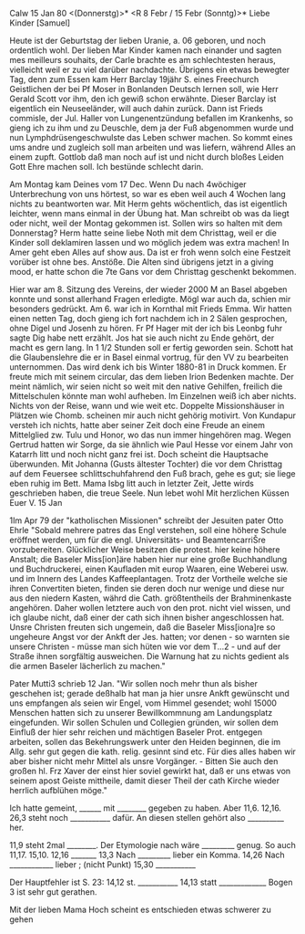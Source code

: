  Calw 15 Jan 80 <(Donnerstg)>*
 <R 8 Febr / 15 Febr (Sonntg)>*
Liebe Kinder [Samuel]

Heute ist der Geburtstag der lieben Uranie, a. 06 geboren, und noch ordentlich wohl. Der lieben Mar Kinder kamen nach einander und sagten mes meilleurs souhaits, der Carle brachte es am schlechtesten heraus, vielleicht weil er zu viel darüber nachdachte. Übrigens ein etwas bewegter Tag, denn zum Essen kam Herr Barclay 19jähr S. eines Freechurch Geistlichen der bei Pf Moser in Bonlanden Deutsch lernen soll, wie Herr Gerald Scott vor ihm, den ich gewiß schon erwähnte. Dieser Barclay ist eigentlich ein Neuseeländer, will auch dahin zurück. Dann ist Frieds commisle, der Jul. Haller von Lungenentzündung befallen im Krankenhs, so gieng ich zu ihm und zu Deuschle, dem ja der Fuß abgenommen wurde und nun Lymphdrüsengeschwulste das Leben schwer machen. So kommt eines ums andre und zugleich soll man arbeiten und was liefern, während Alles an einem zupft. Gottlob daß man noch auf ist und nicht durch bloßes Leiden Gott Ehre machen soll. Ich bestünde schlecht darin.

Am Montag kam Deines vom 17 Dec. Wenn Du nach 4wöchiger Unterbrechung von uns hörtest, so war es eben weil auch 4 Wochen lang nichts zu beantworten war. Mit Herm gehts wöchentlich, das ist eigentlich leichter, wenn mans einmal in der Übung hat. Man schreibt ob was da liegt oder nicht, weil der Montag gekommen ist. Sollen wirs so halten mit dem Donnerstag? 
Herm hatte seine liebe Noth mit dem Christtag, weil er die Kinder soll deklamiren lassen und wo möglich jedem was extra machen! In Amer geht eben Alles auf show aus. Da ist er froh wenn solch eine Festzeit vorüber ist ohne bes. Anstöße. Die Alten sind übrigens jetzt in a giving mood, er hatte schon die 7te Gans vor dem Christtag geschenkt bekommen.

Hier war am 8. Sitzung des Vereins, der wieder 2000 M an Basel abgeben konnte und sonst allerhand Fragen erledigte. Mögl war auch da, schien mir besonders gedrückt. Am 6. war ich in Kornthal mit Frieds Emma. Wir hatten einen netten Tag, doch gieng ich fort nachdem ich in 2 Sälen gesprochen, ohne Digel und Josenh zu hören. Fr Pf Hager mit der ich bis Leonbg fuhr sagte Dig habe nett erzählt. Jos hat sie auch nicht zu Ende gehört, der macht es gern lang. In 1 1/2 Stunden soll er fertig geworden sein. 
Schott hat die Glaubenslehre die er in Basel einmal vortrug, für den VV zu bearbeiten unternommen. Das wird denk ich bis Winter 1880-81 in Druck kommen. Er freute mich mit seinem circular, das dem lieben Irion Bedenken machte. Der meint nämlich, wir seien nicht so weit mit den native Gehilfen, freilich die Mittelschulen könnte man wohl aufheben. Im Einzelnen weiß ich aber nichts. Nichts von der Reise, wann und wie weit etc. Doppelte Missionshäuser in Plätzen wie Chomb. scheinen mir auch nicht gehörig motivirt. Von Kundapur versteh ich nichts, hatte aber seiner Zeit doch eine Freude an einem Mittelglied zw. Tulu und Honor, wo das nun immer hingehören mag. 
Wegen Gertrud hatten wir Sorge, da sie ähnlich wie Paul Hesse vor einem Jahr von Katarrh litt und noch nicht ganz frei ist. Doch scheint die Hauptsache überwunden. Mit Johanna (Gusts ältester Tochter) die vor dem Christtag auf dem Feuersee schlittschuhfahrend den Fuß brach, gehe es gut; sie liege eben ruhig im Bett. Mama Isbg litt auch in letzter Zeit, Jette wirds geschrieben haben, die treue Seele. Nun lebet wohl Mit herzlichen Küssen  Euer V.
 15 Jan

1Im Apr 79 der "katholischen Missionen" schreibt der Jesuiten pater Otto Ehrle
"Sobald mehrere patres das Engl verstehen, soll eine höhere Schule eröffnet werden, um für die engl. Universitäts- und BeamtencarriŠre vorzubereiten. Glücklicher Weise besitzen die protest. hier keine höhere Anstalt; die Baseler Miss[ion]äre haben hier nur eine große Buchhandlung und Buchdruckerei, einen Kaufladen mit europ Waaren, eine Weberei usw. und im Innern des Landes Kaffeeplantagen. Trotz der Vortheile welche sie ihren Convertiten bieten, finden sie deren doch nur wenige und diese nur aus den niedern Kasten, währd die Cath. größtentheils der Brahminenkaste angehören. Daher wollen letztere auch von den prot. nicht viel wissen, und ich glaube nicht, daß einer der cath sich ihnen bisher angeschlossen hat. Unsre Christen freuten sich ungemein, daß die Baseler Miss[iona]re so ungeheure Angst vor der Ankft der Jes. hatten; vor denen - so warnten sie unsere Christen - müsse man sich hüten wie vor dem T...2 - und auf der Straße ihnen sorgfältig ausweichen. Die Warnung hat zu nichts gedient als die armen Baseler lächerlich zu machen."

Pater Mutti3 schrieb 12 Jan.
"Wir sollen noch mehr thun als bisher geschehen ist; gerade deßhalb hat man ja hier unsre Ankft gewünscht und uns empfangen als seien wir Engel, vom Himmel gesendet; wohl 15000 Menschen hatten sich zu unserer Bewillkommnung am Landungsplatz eingefunden. Wir sollen Schulen und Collegien gründen, wir sollen dem Einfluß der hier sehr reichen und mächtigen Baseler Prot. entgegen arbeiten, sollen das Bekehrungswerk unter den Heiden beginnen, die im Allg. sehr gut gegen die kath. relig. gesinnt sind etc. Für dies alles haben wir aber bisher nicht mehr Mittel als unsre Vorgänger. - Bitten Sie auch den großen hl. Frz Xaver der einst hier soviel gewirkt hat, daß er uns etwas von seinem apost Geiste mittheile, damit dieser Theil der cath Kirche wieder herrlich aufblühen möge."



Ich hatte gemeint, ______ mit ________ gegeben zu haben. Aber 11,6. 12,16. 26,3 steht noch ___________ dafür. An diesen stellen gehört also __________ her.

11,9 steht 2mal ________. Der Etymologie nach wäre _________ genug. 
So auch 11,17. 15,10.
12,16 _______
13,3 Nach _________ lieber ein Komma.
14,26 Nach ____________ lieber ; (nicht Punkt)
15,30 ___________

Der Hauptfehler ist S. 23:
14,12 st. ___________
14,13 statt _____________
Bogen 3 ist sehr gut gerathen.

Mit der lieben Mama Hoch scheint es entschieden etwas schwerer zu gehen 